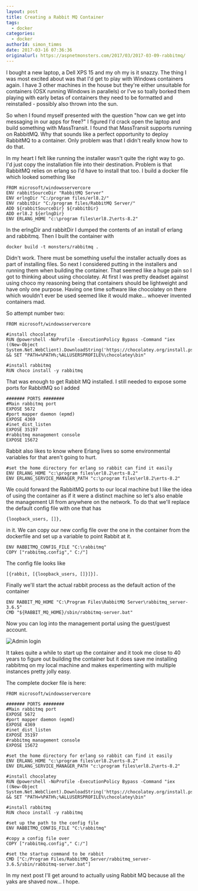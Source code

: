 ```yaml
---
layout: post
title: Creating a Rabbit MQ Container
tags:
  - docker
categories:
  - docker   
authorId: simon_timms
date: 2017-03-16 07:36:36
originalurl: https://aspnetmonsters.com/2017/03/2017-03-09-rabbitmq/
---
```


I bought a new laptop, a Dell XPS 15 and my oh my is it snazzy. The thing I was most excited about was that I'd get to play with Windows containers again. I have 3 other machines in the house but they're either unsuitable for containers (OSX running Windows in parallels) or I've so toally borked them playing with early betas of containers they need to be formatted and reinstalled - possibly also thrown into the sun.

So when I found myself presented with the question "how can we get into messaging in our apps for free?" I figured I'd crack open the laptop and build something with MassTransit. I found that MassTransit supports running on RabbitMQ. Why that sounds like a perfect opportunity to deploy RabbitMQ to a container. Only problem was that I didn't really know how to do that. 

<!-- more -->

In my heart I felt like running the installer wasn't quite the right way to go. I'd just copy the installation file into their destination. Problem is that RabbitMQ relies on erlang so I'd have to install that too. I build a docker file which looked something like 

```
FROM microsoft/windowsservercore
ENV rabbitSourceDir "RabbitMQ Server"
ENV erlngDir "C:/program files/erl8.2/"
ENV rabbitDir "C:/program files/RabbitMQ Server/"
ADD ${rabbitSourceDir} ${rabbitDir}
ADD erl8.2 ${erlngDir}
ENV ERLANG_HOME "c:\program files\erl8.2\erts-8.2"
```

In the erlngDir and rabbitDir I dumped the contents of an install of erlang and rabbitmq. Then I built the container with 

`docker build -t monsters/rabbitmq .`

Didn't work. There must be something useful the installer actually does as part of installing files. So next I considered putting in the installers and running them when building the container. That seemed like a huge pain so I got to thinking about using chocolatey. At first I was pretty deadset against using choco my reasoning being that containers should be lightweight and have only one purpose. Having one time software like chocolatey on there which wouldn't ever be used seemed like it would make... whoever invented containers mad. 

So attempt number two:

```
FROM microsoft/windowsservercore

#install chocolatey
RUN @powershell -NoProfile -ExecutionPolicy Bypass -Command "iex ((New-Object System.Net.WebClient).DownloadString('https://chocolatey.org/install.ps1'))" && SET "PATH=%PATH%;%ALLUSERSPROFILE%\chocolatey\bin"

#install rabbitmq
RUN choco install -y rabbitmq

```

That was enough to get Rabbit MQ installed. I still needed to expose some ports for RabbitMQ so I added 

```
####### PORTS ########
#Main rabbitmq port
EXPOSE 5672
#port mapper daemon (epmd)
EXPOSE 4369
#inet_dist_listen
EXPOSE 35197
#rabbitmq management console
EXPOSE 15672
```

Rabbit also likes to know where Erlang lives so some environmental variables for that aren't going to hurt. 

```
#set the home directory for erlang so rabbit can find it easily
ENV ERLANG_HOME "c:\program files\erl8.2\erts-8.2"
ENV ERLANG_SERVICE_MANAGER_PATH "c:\program files\erl8.2\erts-8.2"
```

We could forward the RabbitMQ ports to our local machine but I like the idea of using the container as if it were a distinct machine so let's also enable the management UI from anywhere on the network. To do that we'll replace the default config file with one that has 

```
{loopback_users, []},
```

in it. We can copy our new config file over the one in the container from the dockerfile and set up a variable to point Rabbit at it.

```
ENV RABBITMQ_CONFIG_FILE "C:\rabbitmq"
COPY ["rabbitmq.config"," C:/"]
```

The config file looks like

```
[{rabbit, [{loopback_users, []}]}].
```

Finally we'll start the actual rabbit process as the default action of the container

```
ENV RABBIT_MQ_HOME "C:\Program Files\RabbitMQ Server\rabbitmq_server-3.6.5"
CMD "${RABBIT_MQ_HOME}/sbin/rabbitmq-server.bat"
```

Now you can log into the management portal using the guest/guest account.

![Admin login](http://i.imgur.com/KvDVTb9.png)

It takes quite a while to start up the container and it took me close to 40 years to figure out building the container but it does save me installing rabbitmq on my local machine and makes experimenting with multiple instances pretty jolly easy.

The complete docker file is here:

```
FROM microsoft/windowsservercore

####### PORTS ########
#Main rabbitmq port
EXPOSE 5672
#port mapper daemon (epmd)
EXPOSE 4369
#inet_dist_listen
EXPOSE 35197
#rabbitmq management console
EXPOSE 15672

#set the home directory for erlang so rabbit can find it easily
ENV ERLANG_HOME "c:\program files\erl8.2\erts-8.2"
ENV ERLANG_SERVICE_MANAGER_PATH "c:\program files\erl8.2\erts-8.2"

#install chocolatey
RUN @powershell -NoProfile -ExecutionPolicy Bypass -Command "iex ((New-Object System.Net.WebClient).DownloadString('https://chocolatey.org/install.ps1'))" && SET "PATH=%PATH%;%ALLUSERSPROFILE%\chocolatey\bin"

#install rabbitmq
RUN choco install -y rabbitmq

#set up the path to the config file
ENV RABBITMQ_CONFIG_FILE "C:\rabbitmq"

#copy a config file over
COPY ["rabbitmq.config"," C:/"]

#set the startup command to be rabbit
CMD ["C:/Program Files/RabbitMQ Server/rabbitmq_server-3.6.5/sbin/rabbitmq-server.bat"]

```

In my next post I'll get around to actually using Rabbit MQ because all the yaks are shaved now... I hope.